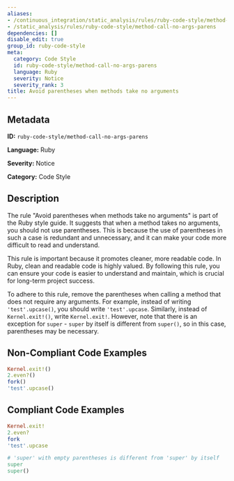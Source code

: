 ```yaml
---
aliases:
- /continuous_integration/static_analysis/rules/ruby-code-style/method-call-no-args-parens
- /static_analysis/rules/ruby-code-style/method-call-no-args-parens
dependencies: []
disable_edit: true
group_id: ruby-code-style
meta:
  category: Code Style
  id: ruby-code-style/method-call-no-args-parens
  language: Ruby
  severity: Notice
  severity_rank: 3
title: Avoid parentheses when methods take no arguments
---
```

<!--  SOURCED FROM https://github.com/DataDog/datadog-static-analyzer-rule-docs -->


## Metadata
**ID:** `ruby-code-style/method-call-no-args-parens`

**Language:** Ruby

**Severity:** Notice

**Category:** Code Style

## Description
The rule "Avoid parentheses when methods take no arguments" is part of the Ruby style guide. It suggests that when a method takes no arguments, you should not use parentheses. This is because the use of parentheses in such a case is redundant and unnecessary, and it can make your code more difficult to read and understand.

This rule is important because it promotes cleaner, more readable code. In Ruby, clean and readable code is highly valued. By following this rule, you can ensure your code is easier to understand and maintain, which is crucial for long-term project success.

To adhere to this rule, remove the parentheses when calling a method that does not require any arguments. For example, instead of writing `'test'.upcase()`, you should write `'test'.upcase`. Similarly, instead of `Kernel.exit!()`, write `Kernel.exit!`. However, note that there is an exception for `super` - `super` by itself is different from `super()`, so in this case, parentheses may be necessary.

## Non-Compliant Code Examples
```ruby
Kernel.exit!()
2.even?()
fork()
'test'.upcase()

```

## Compliant Code Examples
```ruby
Kernel.exit!
2.even?
fork
'test'.upcase

# 'super' with empty parentheses is different from 'super' by itself
super
super()

```
